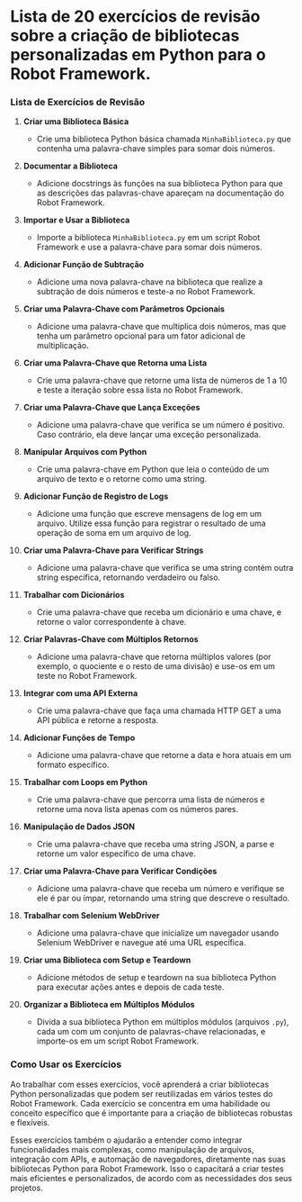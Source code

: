 # Lista de 20 exercícios de revisão sobre a criação de bibliotecas personalizadas em Python para o Robot Framework. 


### Lista de Exercícios de Revisão

1. **Criar uma Biblioteca Básica**
   - Crie uma biblioteca Python básica chamada `MinhaBiblioteca.py` que contenha uma palavra-chave simples para somar dois números.

2. **Documentar a Biblioteca**
   - Adicione docstrings às funções na sua biblioteca Python para que as descrições das palavras-chave apareçam na documentação do Robot Framework.

3. **Importar e Usar a Biblioteca**
   - Importe a biblioteca `MinhaBiblioteca.py` em um script Robot Framework e use a palavra-chave para somar dois números.

4. **Adicionar Função de Subtração**
   - Adicione uma nova palavra-chave na biblioteca que realize a subtração de dois números e teste-a no Robot Framework.

5. **Criar uma Palavra-Chave com Parâmetros Opcionais**
   - Adicione uma palavra-chave que multiplica dois números, mas que tenha um parâmetro opcional para um fator adicional de multiplicação.

6. **Criar uma Palavra-Chave que Retorna uma Lista**
   - Crie uma palavra-chave que retorne uma lista de números de 1 a 10 e teste a iteração sobre essa lista no Robot Framework.

7. **Criar uma Palavra-Chave que Lança Exceções**
   - Adicione uma palavra-chave que verifica se um número é positivo. Caso contrário, ela deve lançar uma exceção personalizada.

8. **Manipular Arquivos com Python**
   - Crie uma palavra-chave em Python que leia o conteúdo de um arquivo de texto e o retorne como uma string.

9. **Adicionar Função de Registro de Logs**
   - Adicione uma função que escreve mensagens de log em um arquivo. Utilize essa função para registrar o resultado de uma operação de soma em um arquivo de log.

10. **Criar uma Palavra-Chave para Verificar Strings**
    - Adicione uma palavra-chave que verifica se uma string contém outra string específica, retornando verdadeiro ou falso.

11. **Trabalhar com Dicionários**
    - Crie uma palavra-chave que receba um dicionário e uma chave, e retorne o valor correspondente à chave.

12. **Criar Palavras-Chave com Múltiplos Retornos**
    - Adicione uma palavra-chave que retorna múltiplos valores (por exemplo, o quociente e o resto de uma divisão) e use-os em um teste no Robot Framework.

13. **Integrar com uma API Externa**
    - Crie uma palavra-chave que faça uma chamada HTTP GET a uma API pública e retorne a resposta.

14. **Adicionar Funções de Tempo**
    - Adicione uma palavra-chave que retorne a data e hora atuais em um formato específico.

15. **Trabalhar com Loops em Python**
    - Crie uma palavra-chave que percorra uma lista de números e retorne uma nova lista apenas com os números pares.

16. **Manipulação de Dados JSON**
    - Crie uma palavra-chave que receba uma string JSON, a parse e retorne um valor específico de uma chave.

17. **Criar uma Palavra-Chave para Verificar Condições**
    - Adicione uma palavra-chave que receba um número e verifique se ele é par ou ímpar, retornando uma string que descreve o resultado.

18. **Trabalhar com Selenium WebDriver**
    - Adicione uma palavra-chave que inicialize um navegador usando Selenium WebDriver e navegue até uma URL específica.

19. **Criar uma Biblioteca com Setup e Teardown**
    - Adicione métodos de setup e teardown na sua biblioteca Python para executar ações antes e depois de cada teste.

20. **Organizar a Biblioteca em Múltiplos Módulos**
    - Divida a sua biblioteca Python em múltiplos módulos (arquivos `.py`), cada um com um conjunto de palavras-chave relacionadas, e importe-os em um script Robot Framework.

### Como Usar os Exercícios

Ao trabalhar com esses exercícios, você aprenderá a criar bibliotecas Python personalizadas que podem ser reutilizadas em vários testes do Robot Framework. Cada exercício se concentra em uma habilidade ou conceito específico que é importante para a criação de bibliotecas robustas e flexíveis.

Esses exercícios também o ajudarão a entender como integrar funcionalidades mais complexas, como manipulação de arquivos, integração com APIs, e automação de navegadores, diretamente nas suas bibliotecas Python para Robot Framework. Isso o capacitará a criar testes mais eficientes e personalizados, de acordo com as necessidades dos seus projetos.